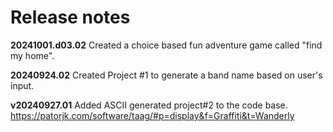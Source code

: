 # Release notes

**20241001.d03.02**
Created a choice based fun adventure game called "find my home". 

**20240924.02**
Created Project #1 to generate a band name based on user's input.

**v20240927.01**
Added ASCII generated project#2 to the code base. 
https://patorjk.com/software/taag/#p=display&f=Graffiti&t=Wanderly 

